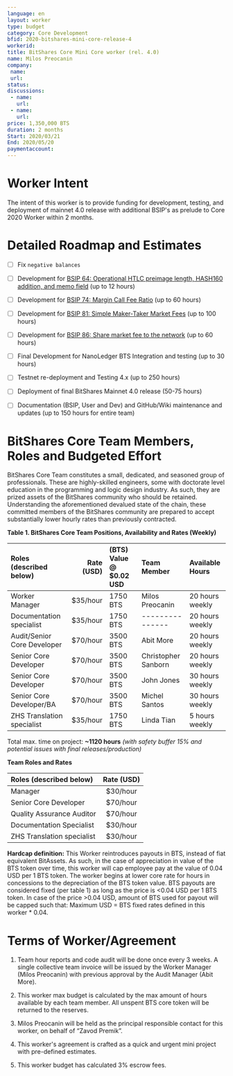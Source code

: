 ```yaml
---
language: en
layout: worker
type: budget
category: Core Development
bfid: 2020-bitshares-mini-core-release-4
workerid: 
title: BitShares Core Mini Core worker (rel. 4.0)
name: Milos Preocanin
company:
 name:
 url:
status: 
discussions:
 - name:
   url: 
 - name: 
   url: 
price: 1,350,000 BTS
duration: 2 months
Start: 2020/03/21
End: 2020/05/20
paymentaccount: 
---
```


Worker Intent
==========

The intent of this worker is to provide funding for development, testing, and deployment of mainnet 4.0 release with additional BSIP's as prelude to Core 2020 Worker within 2 months.


Detailed Roadmap and Estimates
==============================

- [ ] Fix `negative balances`
- [ ] Development for [BSIP 64: Operational HTLC preimage length, HASH160 addition, and memo field](https://github.com/bitshares/bsips/blob/master/bsip-0064.md) (up to 12 hours)
- [ ] Development for [BSIP 74: Margin Call Fee Ratio](https://github.com/bitshares/bsips/blob/master/bsip-0074.md) (up to 60 hours)
- [ ] Development for [BSIP 81: Simple Maker-Taker Market Fees](https://github.com/bitshares/bsips/blob/master/bsip-0081.md) (up to 100 hours)
- [ ] Development for [BSIP 86: Share market fee to the network](https://github.com/bitshares/bsips/blob/master/bsip-0086.md) (up to 60 hours)
- [ ] Final Development for NanoLedger BTS Integration and testing (up to 30 hours)
- [ ] Testnet re-deployment and Testing 4.x (up to 250 hours)
- [ ] Deployment of final BitShares Mainnet 4.0 release (50-75 hours)
- [ ] Documentation (BSIP, User and Dev) and GitHub/Wiki maintenance and updates (up to 150 hours for entire team)


BitShares Core Team Members, Roles and Budgeted Effort
======================================================
BitShares Core Team constitutes a small, dedicated, and seasoned group of professionals.  These are highly-skilled engineers, some with doctorate level education in the programming and logic design industry.  As such, they are prized assets of the BitShares community who should be retained.   Understanding the aforementioned devalued state of the chain, these committed members of the BitShares community are prepared to accept substantially lower hourly rates than previously contracted.  


 **Table 1. BitShares Core Team Positions, Availability and Rates (Weekly)**

| Roles (described below)           | Rate (USD)| (BTS) Value @ $0.02 USD | Team Member             | Available Hours   |
|:--------------------------------- | ---------:|:----------------------- |:----------------------- |:----------------- |
| Worker Manager                    | $35/hour  | 1750 BTS                | Milos Preocanin         | 20 hours weekly   |
| Documentation specialist          | $35/hour  | 1750 BTS                | ---------------         | 20 hours weekly   |
| Audit/Senior Core Developer       | $70/hour  | 3500 BTS                | Abit More               | 20 hours weekly   |
| Senior Core Developer             | $70/hour  | 3500 BTS                | Christopher Sanborn     | 20 hours weekly   |
| Senior Core Developer             | $70/hour  | 3500 BTS                | John Jones              | 30 hours weekly   |
| Senior Core Developer/BA          | $70/hour  | 3500 BTS                | Michel Santos           | 30 hours weekly   |
| ZHS Translation specialist        | $35/hour  | 1750 BTS                | Linda Tian              |  5 hours weekly   |

Total max. time on project: **~1120 hours** *(with safety buffer 15% and potential issues with final releases/production)*

**Team Roles and Rates**

| Roles (described below)         | Rate (USD) | 
|:------------------------------- | :---------:|
| Manager                         |  $30/hour  | 
| Senior Core Developer           |  $70/hour  | 
| Quality Assurance Auditor       |  $70/hour  | 
| Documentation Specialist        |  $30/hour  | 
| ZHS Translation specialist      |  $30/hour  |


**Hardcap definition:**
This Worker reintroduces payouts in BTS, instead of fiat equivalent BitAssets. As such, in the case of appreciation in value of the BTS token over time, this worker will cap employee pay at the value of 0.04 USD per 1 BTS token. The worker begins at lower core rate for hours in concessions to the depreciation of the BTS token value.  BTS payouts are considered fixed (per table 1) as long as the price is <0.04 USD per 1 BTS token. In case of the price >0.04 USD, amount of BTS used for payout will be capped such that:  Maximum USD = BTS fixed rates defined in this worker * 0.04.  

Terms of Worker/Agreement
==================

1) Team hour reports and code audit will be done once every 3 weeks. A single collective team invoice will be issued by the Worker Manager (Milos Preocanin) with previous approval by the Audit Manager (Abit More).

2) This worker max budget is calculated by the max amount of hours available by each team member. All unspent BTS core token will be returned to the reserves.

3) Milos Preocanin will be held as the principal responsible contact for this worker, on behalf of “Zavod Premik”.

4) This worker's agreement is crafted as a quick and urgent mini project with pre-defined estimates.

5) This worker budget has calculated 3% escrow fees.
